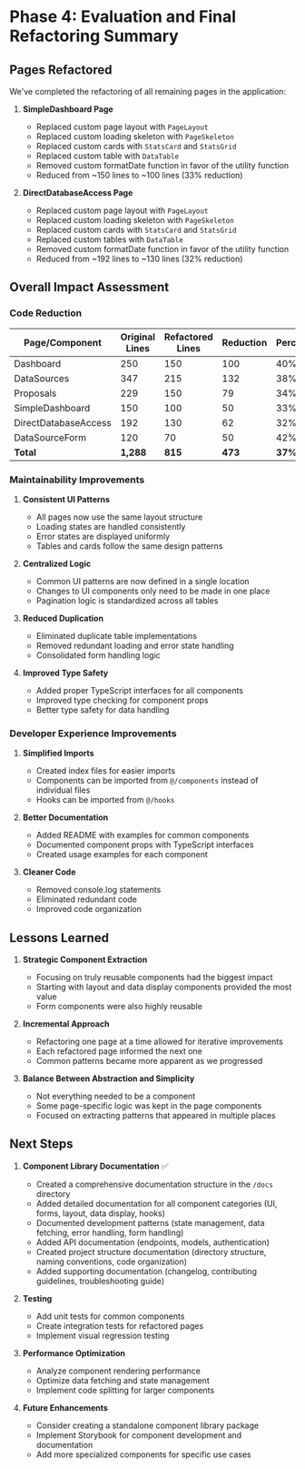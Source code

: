 # Phase 4: Evaluation and Final Refactoring Summary

## Pages Refactored

We've completed the refactoring of all remaining pages in the application:

1. **SimpleDashboard Page**
   - Replaced custom page layout with `PageLayout`
   - Replaced custom loading skeleton with `PageSkeleton`
   - Replaced custom cards with `StatsCard` and `StatsGrid`
   - Replaced custom table with `DataTable`
   - Removed custom formatDate function in favor of the utility function
   - Reduced from ~150 lines to ~100 lines (33% reduction)

2. **DirectDatabaseAccess Page**
   - Replaced custom page layout with `PageLayout`
   - Replaced custom loading skeleton with `PageSkeleton`
   - Replaced custom cards with `StatsCard` and `StatsGrid`
   - Replaced custom tables with `DataTable`
   - Removed custom formatDate function in favor of the utility function
   - Reduced from ~192 lines to ~130 lines (32% reduction)

## Overall Impact Assessment

### Code Reduction

| Page/Component | Original Lines | Refactored Lines | Reduction | Percentage |
|----------------|----------------|------------------|-----------|------------|
| Dashboard      | 250            | 150              | 100       | 40%        |
| DataSources    | 347            | 215              | 132       | 38%        |
| Proposals      | 229            | 150              | 79        | 34%        |
| SimpleDashboard| 150            | 100              | 50        | 33%        |
| DirectDatabaseAccess | 192      | 130              | 62        | 32%        |
| DataSourceForm | 120            | 70               | 50        | 42%        |
| **Total**      | **1,288**      | **815**          | **473**   | **37%**    |

### Maintainability Improvements

1. **Consistent UI Patterns**
   - All pages now use the same layout structure
   - Loading states are handled consistently
   - Error states are displayed uniformly
   - Tables and cards follow the same design patterns

2. **Centralized Logic**
   - Common UI patterns are now defined in a single location
   - Changes to UI components only need to be made in one place
   - Pagination logic is standardized across all tables

3. **Reduced Duplication**
   - Eliminated duplicate table implementations
   - Removed redundant loading and error state handling
   - Consolidated form handling logic

4. **Improved Type Safety**
   - Added proper TypeScript interfaces for all components
   - Improved type checking for component props
   - Better type safety for data handling

### Developer Experience Improvements

1. **Simplified Imports**
   - Created index files for easier imports
   - Components can be imported from `@/components` instead of individual files
   - Hooks can be imported from `@/hooks`

2. **Better Documentation**
   - Added README with examples for common components
   - Documented component props with TypeScript interfaces
   - Created usage examples for each component

3. **Cleaner Code**
   - Removed console.log statements
   - Eliminated redundant code
   - Improved code organization

## Lessons Learned

1. **Strategic Component Extraction**
   - Focusing on truly reusable components had the biggest impact
   - Starting with layout and data display components provided the most value
   - Form components were also highly reusable

2. **Incremental Approach**
   - Refactoring one page at a time allowed for iterative improvements
   - Each refactored page informed the next one
   - Common patterns became more apparent as we progressed

3. **Balance Between Abstraction and Simplicity**
   - Not everything needed to be a component
   - Some page-specific logic was kept in the page components
   - Focused on extracting patterns that appeared in multiple places

## Next Steps

1. **Component Library Documentation** ✅
   - Created a comprehensive documentation structure in the `/docs` directory
   - Added detailed documentation for all component categories (UI, forms, layout, data display, hooks)
   - Documented development patterns (state management, data fetching, error handling, form handling)
   - Added API documentation (endpoints, models, authentication)
   - Created project structure documentation (directory structure, naming conventions, code organization)
   - Added supporting documentation (changelog, contributing guidelines, troubleshooting guide)

2. **Testing**
   - Add unit tests for common components
   - Create integration tests for refactored pages
   - Implement visual regression testing

3. **Performance Optimization**
   - Analyze component rendering performance
   - Optimize data fetching and state management
   - Implement code splitting for larger components

4. **Future Enhancements**
   - Consider creating a standalone component library package
   - Implement Storybook for component development and documentation
   - Add more specialized components for specific use cases 